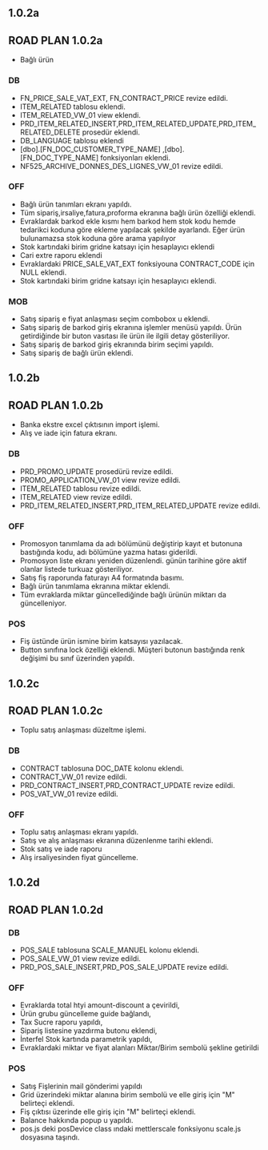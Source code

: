 ## 1.0.2a
## ROAD PLAN 1.0.2a
- Bağlı ürün
### DB
- FN_PRICE_SALE_VAT_EXT, FN_CONTRACT_PRICE revize edildi.
- ITEM_RELATED tablosu eklendi.
- ITEM_RELATED_VW_01 view eklendi.
- PRD_ITEM_RELATED_INSERT,PRD_ITEM_RELATED_UPDATE,PRD_ITEM_RELATED_DELETE prosedür eklendi.
- DB_LANGUAGE tablosu eklendi
- [dbo].[FN_DOC_CUSTOMER_TYPE_NAME] ,[dbo].[FN_DOC_TYPE_NAME] fonksiyonları eklendi.
- NF525_ARCHIVE_DONNES_DES_LIGNES_VW_01 revize edildi.
### OFF
- Bağlı ürün tanımları ekranı yapıldı.
- Tüm sipariş,irsaliye,fatura,proforma ekranına bağlı ürün özelliği eklendi.
- Evraklardak barkod ekle kısmı hem barkod hem stok kodu hemde tedarikci koduna göre ekleme yapılacak şekilde ayarlandı. Eğer ürün bulunamazsa stok koduna göre arama yapılıyor
- Stok kartındaki birim gridne katsayı için hesaplayıcı eklendi
- Cari extre raporu eklendi
- Evraklardaki PRICE_SALE_VAT_EXT fonksiyouna CONTRACT_CODE için NULL eklendi.
- Stok kartındaki birim gridne katsayı için hesaplayıcı eklendi.
### MOB
- Satış sipariş e fiyat anlaşması seçim combobox u eklendi.
- Satış sipariş de barkod giriş ekranına işlemler menüsü yapıldı. Ürün getirdiğinde bir buton vasıtası ile ürün ile ilgili detay gösteriliyor.
- Satış sipariş de barkod giriş ekranında birim seçimi yapıldı.
- Satış sipariş de bağlı ürün eklendi.

## 1.0.2b
## ROAD PLAN 1.0.2b
- Banka ekstre excel çıktısının import işlemi.
- Alış ve iade için fatura ekranı.
### DB
- PRD_PROMO_UPDATE prosedürü revize edildi.
- PROMO_APPLICATION_VW_01 view revize edildi.
- ITEM_RELATED tablosu revize edildi.
- ITEM_RELATED view revize edildi.
- PRD_ITEM_RELATED_INSERT,PRD_ITEM_RELATED_UPDATE revize edildi.
### OFF
- Promosyon tanımlama da adı bölümünü değiştirip kayıt et butonuna bastığında kodu, adı bölümüne yazma hatası giderildi.
- Promosyon liste ekranı yeniden düzenlendi. günün tarihine göre aktif olanlar listede turkuaz gösteriliyor.
- Satış fiş raporunda faturayı A4 formatında basımı.
- Bağlı ürün tanımlama ekranına miktar eklendi.
- Tüm evraklarda miktar güncellediğinde bağlı ürünün miktarı da güncelleniyor.
### POS
- Fiş üstünde ürün ismine birim katsayısı yazılacak.
- Button sınıfına lock özelliği eklendi. Müşteri butonun bastığında renk değişimi bu sınıf üzerinden yapıldı.

## 1.0.2c
## ROAD PLAN 1.0.2c
- Toplu satış anlaşması düzeltme işlemi. 
### DB
- CONTRACT tablosuna DOC_DATE kolonu eklendi.
- CONTRACT_VW_01 revize edildi.
- PRD_CONTRACT_INSERT,PRD_CONTRACT_UPDATE revize edildi.
- POS_VAT_VW_01 revize edildi. 
### OFF
- Toplu satış anlaşması ekranı yapıldı.
- Satış ve alış anlaşması ekranına düzenlenme tarihi eklendi.
- Stok satış ve iade raporu 
- Alış irsaliyesinden fiyat güncelleme.

## 1.0.2d
## ROAD PLAN 1.0.2d
### DB
- POS_SALE tablosuna SCALE_MANUEL kolonu eklendi.
- POS_SALE_VW_01 view revize edildi.
- PRD_POS_SALE_INSERT,PRD_POS_SALE_UPDATE revize edildi.
### OFF
- Evraklarda total htyi amount-discount a çevirildi,
- Ürün grubu güncelleme guide bağlandı,
- Tax Sucre raporu yapıldı,
- Sipariş listesine yazdırma butonu eklendi,
- İnterfel Stok kartında parametrik yapıldı,
- Evraklardaki miktar ve fiyat alanları Miktar/Birim sembolü şekline getirildi
### POS
- Satış Fişlerinin mail gönderimi yapıldı
- Grid üzerindeki miktar alanına birim sembolü ve elle giriş için "M" belirteçi eklendi.
- Fiş çıktısı üzerinde elle giriş için "M" belirteçi eklendi.
- Balance hakkında popup u yapıldı.
- pos.js deki posDevice class ındaki mettlerscale fonksiyonu scale.js dosyasına taşındı. 
